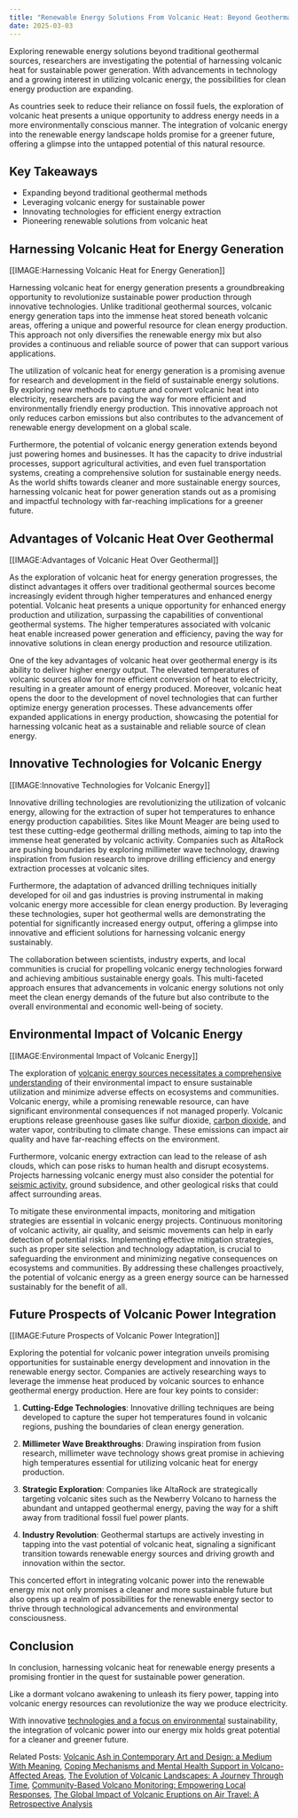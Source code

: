 ```yaml
---
title: "Renewable Energy Solutions From Volcanic Heat: Beyond Geothermal"
date: 2025-03-03
---
```


Exploring renewable energy solutions beyond traditional geothermal sources, researchers are investigating the potential of harnessing volcanic heat for sustainable power generation. With advancements in technology and a growing interest in utilizing volcanic energy, the possibilities for clean energy production are expanding.

As countries seek to reduce their reliance on fossil fuels, the exploration of volcanic heat presents a unique opportunity to address energy needs in a more environmentally conscious manner. The integration of volcanic energy into the renewable energy landscape holds promise for a greener future, offering a glimpse into the untapped potential of this natural resource.

## Key Takeaways

- Expanding beyond traditional geothermal methods
- Leveraging volcanic energy for sustainable power
- Innovating technologies for efficient energy extraction
- Pioneering renewable solutions from volcanic heat

## Harnessing Volcanic Heat for Energy Generation

\[\[IMAGE:Harnessing Volcanic Heat for Energy Generation\]\]

Harnessing volcanic heat for energy generation presents a groundbreaking opportunity to revolutionize sustainable power production through innovative technologies. Unlike traditional geothermal sources, volcanic energy generation taps into the immense heat stored beneath volcanic areas, offering a unique and powerful resource for clean energy production. This approach not only diversifies the renewable energy mix but also provides a continuous and reliable source of power that can support various applications.

The utilization of volcanic heat for energy generation is a promising avenue for research and development in the field of sustainable energy solutions. By exploring new methods to capture and convert volcanic heat into electricity, researchers are paving the way for more efficient and environmentally friendly energy production. This innovative approach not only reduces carbon emissions but also contributes to the advancement of renewable energy development on a global scale.

Furthermore, the potential of volcanic energy generation extends beyond just powering homes and businesses. It has the capacity to drive industrial processes, support agricultural activities, and even fuel transportation systems, creating a comprehensive solution for sustainable energy needs. As the world shifts towards cleaner and more sustainable energy sources, harnessing volcanic heat for power generation stands out as a promising and impactful technology with far-reaching implications for a greener future.

## Advantages of Volcanic Heat Over Geothermal

\[\[IMAGE:Advantages of Volcanic Heat Over Geothermal\]\]

As the exploration of volcanic heat for energy generation progresses, the distinct advantages it offers over traditional geothermal sources become increasingly evident through higher temperatures and enhanced energy potential. Volcanic heat presents a unique opportunity for enhanced energy production and utilization, surpassing the capabilities of conventional geothermal systems. The higher temperatures associated with volcanic heat enable increased power generation and efficiency, paving the way for innovative solutions in clean energy production and resource utilization.

One of the key advantages of volcanic heat over geothermal energy is its ability to deliver higher energy output. The elevated temperatures of volcanic sources allow for more efficient conversion of heat to electricity, resulting in a greater amount of energy produced. Moreover, volcanic heat opens the door to the development of novel technologies that can further optimize energy generation processes. These advancements offer expanded applications in energy production, showcasing the potential for harnessing volcanic heat as a sustainable and reliable source of clean energy.

## Innovative Technologies for Volcanic Energy

\[\[IMAGE:Innovative Technologies for Volcanic Energy\]\]

Innovative drilling technologies are revolutionizing the utilization of volcanic energy, allowing for the extraction of super hot temperatures to enhance energy production capabilities. Sites like Mount Meager are being used to test these cutting-edge geothermal drilling methods, aiming to tap into the immense heat generated by volcanic activity. Companies such as AltaRock are pushing boundaries by exploring millimeter wave technology, drawing inspiration from fusion research to improve drilling efficiency and energy extraction processes at volcanic sites.

Furthermore, the adaptation of advanced drilling techniques initially developed for oil and gas industries is proving instrumental in making volcanic energy more accessible for clean energy production. By leveraging these technologies, super hot geothermal wells are demonstrating the potential for significantly increased energy output, offering a glimpse into innovative and efficient solutions for harnessing volcanic energy sustainably.

The collaboration between scientists, industry experts, and local communities is crucial for propelling volcanic energy technologies forward and achieving ambitious sustainable energy goals. This multi-faceted approach ensures that advancements in volcanic energy solutions not only meet the clean energy demands of the future but also contribute to the overall environmental and economic well-being of society.

## Environmental Impact of Volcanic Energy

\[\[IMAGE:Environmental Impact of Volcanic Energy\]\]

The exploration of [volcanic energy sources necessitates a comprehensive understanding](https://magmamatters.com/understanding-volcanic-formation-a-comprehensive-guide/ "Understanding Volcanic Formation: A Comprehensive Guide") of their environmental impact to ensure sustainable utilization and minimize adverse effects on ecosystems and communities. Volcanic energy, while a promising renewable resource, can have significant environmental consequences if not managed properly. Volcanic eruptions release greenhouse gases like sulfur dioxide, [carbon dioxide](https://magmamatters.com/geothermal-energy-and-its-volcanic-origins/ "Geothermal Energy and Its Volcanic Origins"), and water vapor, contributing to climate change. These emissions can impact air quality and have far-reaching effects on the environment.

Furthermore, volcanic energy extraction can lead to the release of ash clouds, which can pose risks to human health and disrupt ecosystems. Projects harnessing volcanic energy must also consider the potential for [seismic activity](https://magmamatters.com/the-art-and-science-of-volcano-monitoring/ "The Art and Science of Volcano Monitoring"), ground subsidence, and other geological risks that could affect surrounding areas.

To mitigate these environmental impacts, monitoring and mitigation strategies are essential in volcanic energy projects. Continuous monitoring of volcanic activity, air quality, and seismic movements can help in early detection of potential risks. Implementing effective mitigation strategies, such as proper site selection and technology adaptation, is crucial to safeguarding the environment and minimizing negative consequences on ecosystems and communities. By addressing these challenges proactively, the potential of volcanic energy as a green energy source can be harnessed sustainably for the benefit of all.

## Future Prospects of Volcanic Power Integration

\[\[IMAGE:Future Prospects of Volcanic Power Integration\]\]

Exploring the potential for volcanic power integration unveils promising opportunities for sustainable energy development and innovation in the renewable energy sector. Companies are actively researching ways to leverage the immense heat produced by volcanic sources to enhance geothermal energy production. Here are four key points to consider:

1. **Cutting-Edge Technologies**: Innovative drilling techniques are being developed to capture the super hot temperatures found in volcanic regions, pushing the boundaries of clean energy generation.
    
2. **Millimeter Wave Breakthroughs**: Drawing inspiration from fusion research, millimeter wave technology shows great promise in achieving high temperatures essential for utilizing volcanic heat for energy production.
    
3. **Strategic Exploration**: Companies like AltaRock are strategically targeting volcanic sites such as the Newberry Volcano to harness the abundant and untapped geothermal energy, paving the way for a shift away from traditional fossil fuel power plants.
    
4. **Industry Revolution**: Geothermal startups are actively investing in tapping into the vast potential of volcanic heat, signaling a significant transition towards renewable energy sources and driving growth and innovation within the sector.
    

This concerted effort in integrating volcanic power into the renewable energy mix not only promises a cleaner and more sustainable future but also opens up a realm of possibilities for the renewable energy sector to thrive through technological advancements and environmental consciousness.

## Conclusion

In conclusion, harnessing volcanic heat for renewable energy presents a promising frontier in the quest for sustainable power generation.

Like a dormant volcano awakening to unleash its fiery power, tapping into volcanic energy resources can revolutionize the way we produce electricity.

With innovative [technologies and a focus on environmental](https://magmamatters.com/the-environmental-impact-of-volcanic-eruptions-2/ "The Environmental Impact of Volcanic Eruptions") sustainability, the integration of volcanic power into our energy mix holds great potential for a cleaner and greener future.

Related Posts: [Volcanic Ash in Contemporary Art and Design: a Medium With Meaning](https://magmamatters.com/volcanic-ash-in-contemporary-art-and-design-a-medium-with-meaning-2/), [Coping Mechanisms and Mental Health Support in Volcano-Affected Areas](https://magmamatters.com/coping-mechanisms-and-mental-health-support-in-volcano-affected-areas-2/), [The Evolution of Volcanic Landscapes: A Journey Through Time](https://magmamatters.com/the-evolution-of-volcanic-landscapes-a-journey-through-time-2/), [Community-Based Volcano Monitoring: Empowering Local Responses](https://magmamatters.com/community-based-volcano-monitoring-empowering-local-responses-2/), [The Global Impact of Volcanic Eruptions on Air Travel: A Retrospective Analysis](https://magmamatters.com/the-global-impact-of-volcanic-eruptions-on-air-travel-a-retrospective-analysis-2/)
